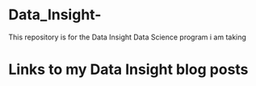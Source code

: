 # Data_Insight-
This repository is for the Data Insight Data Science program i am taking
# Links to my Data Insight blog posts
